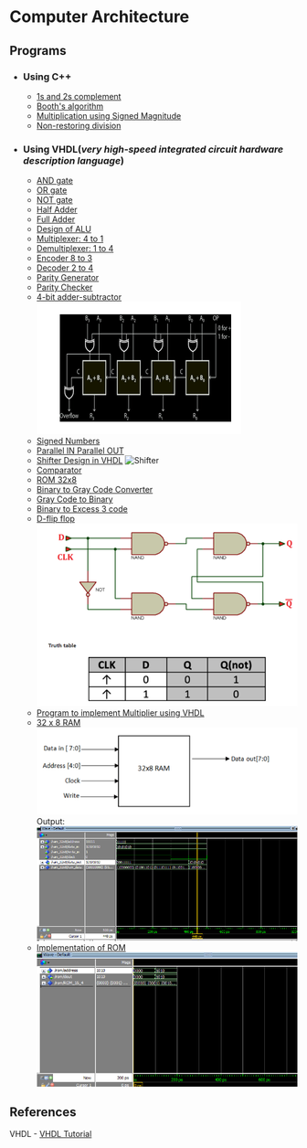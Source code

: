 # Computer Architecture

## Programs

- ### Using C++

  - [1s and 2s complement](1s_and_2s_complement.cpp)
  - [Booth's algorithm](Booths_algo.cpp)
  - [Multiplication using Signed Magnitude](multiplication_using_signed_magnitude.cpp)
  - [Non-restoring division](Non-restoring_division.cpp)

- ### Using VHDL(_very high-speed integrated circuit hardware description language_)

  - [AND gate](VHDL_labs/AND.vhd)
  - [OR gate](VHDL_labs/OR.vhd)
  - [NOT gate](VHDL_labs/NOT.vhd)
  - [Half Adder](VHDL_labs/Half_Adder.vhd)
  - [Full Adder](VHDL_labs/Full_Adder.vhd)
  - [Design of ALU](VHDL_labs/Design_of_ALU.vhd)
  - [Multiplexer: 4 to 1](VHDL_labs/MUX_4_to_1.vhd)
  - [Demultiplexer: 1 to 4](VHDL_labs/DEMUX_1_to_4.vhd)
  - [Encoder 8 to 3](VHDL_labs/Encoder_8_to_3.vhd)
  - [Decoder 2 to 4](VHDL_labs/Decoder_2_to_4.vhd)
  - [Parity Generator](VHDL_labs/Parity_Generator.vhd)
  - [Parity Checker](VHDL_labs/Parity_Checker.vhd)
  - [4-bit adder-subtractor](VHDL_labs/4_bit_adder_subtractor.vhd)
    ![4-bit adder-subtractor](VHDL_labs/images/4_bit_adder_subtractor.png)
  - [Signed Numbers](VHDL_labs/Signed_numbers.vhd)
  - [Parallel IN Parallel OUT](VHDL_labs/Parallel_IN_Parallel_OUT.vhd)
  - [Shifter Design in VHDL](VHDL_labs/Shifter.vhd)
    ![Shifter](VHDL_labs/images/Shifter.png)
  - [Comparator](VHDL_labs/Comparator.vhd)
  - [ROM 32x8](VHDL_labs/ROM_32x8.vhd)
  - [Binary to Gray Code Converter](VHDL_labs/Binary_to_Gray_Code.vhd)
  - [Gray Code to Binary](VHDL_labs/Gray_code_to_Binary.vhd)
  - [Binary to Excess 3 code](VHDL_labs/Binary_to_XS_3_code.vhd)
  - [D-flip flop](VHDL_labs/D_flip_flop.vhd)
    ![D flip flop](VHDL_labs/images/D-flip-flop.png)
  - [Program to implement Multiplier using VHDL](VHDL_labs/Multiplier_using_VHDL.vhd)
  - [32 x 8 RAM](VHDL_labs/32x8_RAM.vhd)
    ![32 x 8 RAM](VHDL_labs/images/32x8_RAM.png)
    Output:
    ![32 x 8 RAM output](VHDL_labs/images/32x8_RAM_output.png)
  - [Implementation of ROM](VHDL_labs/ROM.vhd)
    ![ROM](VHDL_labs/images/ROM.png)

## References

VHDL - [VHDL Tutorial](https://www.tutorialspoint.com/vlsi_design/vlsi_design_vhdl_introduction.htm#:~:text=VHDL%20stands%20for%20very%20high,DoD)
